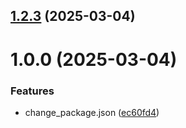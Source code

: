 ## [1.2.3](https://github.com/o5o6am/git-extended/compare/v1.0.0...v1.2.3) (2025-03-04)



# 1.0.0 (2025-03-04)


### Features

* change_package.json ([ec60fd4](https://github.com/o5o6am/git-extended/commit/ec60fd4a1fee5b88a930100dd610b96587023e39))



